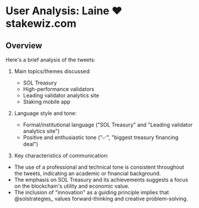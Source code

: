 # User Analysis: Laine ❤️ stakewiz.com

## Overview

Here's a brief analysis of the tweets:

1. Main topics/themes discussed: 
   - SOL Treasury
   - High-performance validators
   - Leading validator analytics site
   - Staking mobile app

2. Language style and tone:
   - Formal/institutional language ("SOL Treasury" and "Leading validator analytics site")
   - Positive and enthusiastic tone ("✅", "biggest treasury financing deal")

3. Key characteristics of communication:

- The use of a professional and technical tone is consistent throughout the tweets, indicating an academic or financial background.
- The emphasis on SOL Treasury and its achievements suggests a focus on the blockchain's utility and economic value.
- The inclusion of "innovation" as a guiding principle implies that @solstrategies_ values forward-thinking and creative problem-solving.
